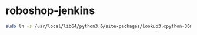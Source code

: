 # roboshop-jenkins

```bash
sudo ln -s /usr/local/lib64/python3.6/site-packages/lookup3.cpython-36m-x86_64-linux-gnu.so /usr/lib/python3.9/site-packages/lookup3.so
```
